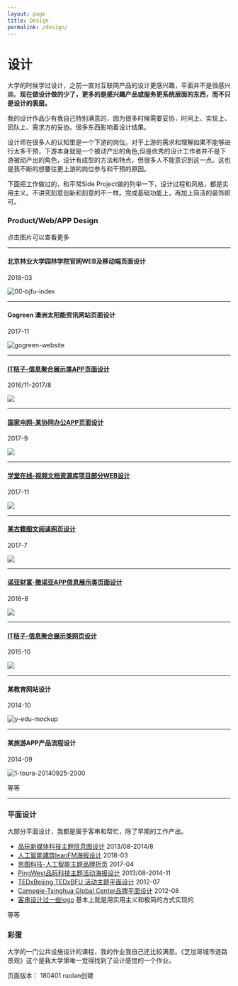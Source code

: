 ```yaml
---
layout: page
title: Design
permalink: /design/
---
```

# 设计

大学的时候学过设计，之前一直对互联网产品的设计更感兴趣，平面并不是很感兴趣。**现在做设计做的少了，更多的是感兴趣产品或服务更系统层面的东西，而不只是设计的表层。**

我的设计作品少有我自己特别满意的，因为很多时候需要妥协，时间上、实现上、团队上、需求方的妥协。很多东西影响着设计结果。

设计师在很多人的认知里是一个下游的岗位。对于上游的需求和理解如果不能够进行太多干预，下游本身就是一个被动产出的角色,但是优秀的设计工作者并不是下游被动产出的角色，设计有成型的方法和特点，但很多人不能意识到这一点。这也是我不断的想要往更上游的岗位参与和干预的原因。

下面把工作做过的，和平常Side Project做的列举一下，设计过程和风格，都是实用主义。不讲究刻意创新和刻意的不一样。完成基础功能上，再加上简洁的装饰即可。

### Product/Web/APP Design

点击图片可以查看更多

---

#### 北京林业大学园林学院官网WEB及移动端页面设计 
2018-03

![00-bjfu-index](https://i.imgur.com/s7StYqk.jpg)

---

#### Gogreen 澳洲太阳能资讯网站页面设计
2017-11

![gogreen-website](https://i.imgur.com/22vesSX.jpg)

---
#### [IT桔子-信息聚合展示类APP页面设计](https://ruolan.github.io/project/2017/09/10/itjuzi-app-design.html)
2016/11-2017/8

[![](https://i.imgur.com/E00NQWS.jpg)](https://ruolan.github.io/project/2017/09/10/itjuzi-app-design.html)

---
#### [国家电网-某协同办公APP页面设计](https://ruolan.github.io/project/2017/08/10/national-grid-app.html)
2017-9

[![](https://i.imgur.com/7Ez8GMB.jpg)](https://ruolan.github.io/project/2017/08/10/national-grid-app.html)

---
#### [学堂在线-视频文档资源库项目部分WEB设计](https://ruolan.github.io/design/2017/10/10/xuetangx-mooc-website-design.html)
2017-11

[![](https://i.imgur.com/rItXC3l.jpg)](https://ruolan.github.io/design/2017/10/10/xuetangx-mooc-website-design.html)

---
#### [某古籍图文阅读网页设计](https://ruolan.github.io/project/2017/07/10/book-reading-website-design.html)
2017-7

[![](https://i.imgur.com/N7EuQKV.jpg)](https://ruolan.github.io/project/2017/07/10/book-reading-website-design.html)

---
#### [诺亚财富-微诺亚APP信息展示类页面设计](https://ruolan.github.io/project/2016/08/10/noah-website-app-design.html)
2016-8

[![](https://i.imgur.com/Yb3LuiT.jpg)](https://ruolan.github.io/project/2016/08/10/noah-website-app-design.html)

---
#### [IT桔子-信息聚合展示类网页设计](https://ruolan.github.io/design/2015/11/10/itjuzi-website-design.html)
2015-10

[![](https://i.imgur.com/lK0rZxc.jpg)](https://ruolan.github.io/design/2015/11/10/itjuzi-website-design.html)

---
#### 某教育网站设计
2014-10

![y-edu-mockup](https://i.imgur.com/nP45CBg.jpg)

---
#### 某旅游APP产品流程设计
2014-09

![1-toura-20140925-2000](https://i.imgur.com/1ndkxvZ.jpg)

等等

---
### 平面设计

大部分平面设计，我都是属于客串和帮忙，除了早期的工作产出。

* [品玩新媒体科技主题信息图设计](https://ruolan.github.io/design/2014/08/10/infographics-design.html) 2013/08-2014/8
* [人工智能建筑leanFM海报设计](https://ruolan.github.io/design/2018/03/01/leanfm-poster-design.html) 2018-03
* [思图科技-人工智能主题品牌折页](https://ruolan.github.io/design/2017/04/01/situ-tech-graphic-design.html) 2017-04
* [PingWest品玩科技主题活动海报设计](https://ruolan.github.io/project/2014/08/01/pingwest-event-graphic-design.html) 2013/08-2014-11
* [TEDxBeijing TEDxBFU 活动主题平面设计](https://ruolan.github.io/design/2012/07/28/tedxbeijing-tedbfu.html) 2012-07
* [Carnegie-Tsinghua Global Center品牌平面设计](https://ruolan.github.io/project/2012/08/06/Carnegie-Tsinghua-Global-Center-graphic.html) 2012-08
* [客串设计过一些logo](https://ruolan.github.io/blog/2018/03/30/the-logos-i-parttime-2.html) 基本上就是用实用主义和极简的方式实现的

等等

### 彩蛋 

大学的一门公共设施设计的课程，我的作业我自己还比较满意。《芝加哥城市道路景观》这个是我大学里唯一觉得找到了设计感觉的一个作业。

页面版本：
180401 ruolan创建

